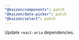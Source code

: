 ```yaml
---
"@kaizen/components": patch
"@kaizen/date-picker": patch
"@kaizen/select": patch
---
```


Update `react-aria` dependencies.

